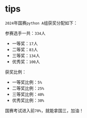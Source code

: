 # tips

`2024`年国赛`python A`组获奖分配如下：

参赛选手一共：`334`人

- 一等奖：`17`人
- 二等奖：`83`人
- 三等奖：`134`人
- 优秀奖：`100`人

获奖比例：

- 一等奖比例：`5%`
- 二等奖比例：`25%`
- 三等奖比例：`40%`
- 优秀奖比例：`30%`

国赛考试进入前`70%`，就能拿国三，加油！

